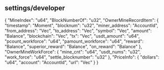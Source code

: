 ## settings/developer
{
  "MineIndex": "u64",
  "BlockNumberOf": "u32",
  "OwnerMineRecordItem": {
    "timestamp": "Moment",
    "blocknum": "u32",
    "miner_address": "AccountId",
    "from_address": "Vec<u8>",
    "to_address": "Vec<u8>",
    "symbol": "Vec<u8>",
    "amount": "Balance",
    "blockchain": "Vec<u8>",
    "tx": "Vec<u8>",
    "usdt_amount": "u64",
    "pcount_workforce": "u64",
    "pamount_workforce": "u64",
    "reward": "Balance",
    "superior_reward": "Balance",
    "on_reward": "Balance"
  },
  "OwnerMineWorkForce": {
    "mine_cnt": "u64",
    "usdt_nums": "u32",
    "work_force": "u64",
    "settle_blocknumber": "u32"
  },
  "PriceInfo": {
    "dollars": "u64",
    "account": "AccountId",
    "url": "Vec<u8>"
  }
}